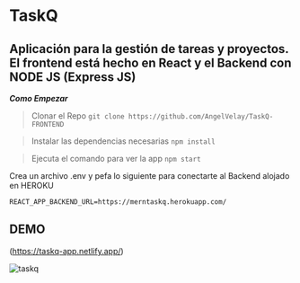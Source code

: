# TaskQ

## Aplicación para la gestión de tareas y proyectos. El frontend está hecho en React y el Backend con NODE JS (Express JS)



***Como Empezar*** 

>Clonar el Repo
`git clone https://github.com/AngelVelay/TaskQ-FRONTEND`

> Instalar las dependencias necesarias 
`npm install `

>Ejecuta el comando para ver la app 
`npm start`

Crea un archivo .env y pefa lo siguiente para conectarte al Backend alojado en HEROKU

`REACT_APP_BACKEND_URL=https://merntaskq.herokuapp.com/`

## DEMO

(https://taskq-app.netlify.app/)


![taskq](https://user-images.githubusercontent.com/26851737/141043397-dea9edb9-f343-4258-882a-df11237d2f25.PNG)
